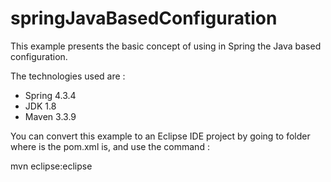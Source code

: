 # springJavaBasedConfiguration
This example presents the basic concept of using in Spring the Java based configuration.

The technologies used are :
 - Spring 4.3.4
 - JDK 1.8
 - Maven 3.3.9

You can convert this example to an Eclipse IDE project by going to folder where is the pom.xml is, and use the command :

mvn eclipse:eclipse
